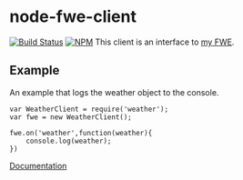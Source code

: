 # node-fwe-client 
[![Build Status](https://travis-ci.org/Atmatm6/node-fwe-client.svg?branch=master)](https://travis-ci.org/Atmatm6/node-fwe-client)
[![NPM](https://nodei.co/npm/fakeweatherclient.png)](https://nodei.co/npm/fakeweatherclient/)
This client is an interface to [my FWE](http://dollopos.ga/weather).

## Example
An example that logs the weather object to the console.
```
var WeatherClient = require('weather');
var fwe = new WeatherClient();

fwe.on('weather',function(weather){
    console.log(weather);
})
```

[Documentation](https://github.com/Atmatm6/node-fwe-client/blob/master/DOCS.md)
